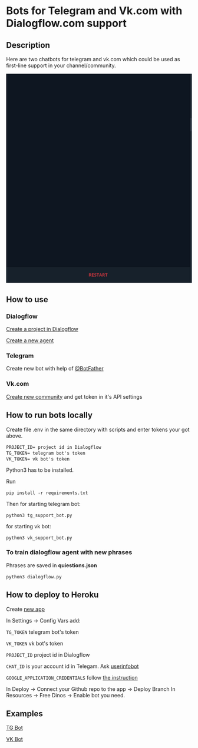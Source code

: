 # Bots for Telegram and Vk.com with Dialogflow.com support

## Description
Here are two chatbots for telegram and vk.com which could be used as first-line support in your channel/community.

![](https://raw.githubusercontent.com/ivanyandunen/dvmn_support_bot/master/gifs/demo_tg_bot.gif)


## How to use
### Dialogflow
[Create a project in Dialogflow](https://cloud.google.com/dialogflow/docs/quick/setup)

[Create a new agent ](https://cloud.google.com/dialogflow/docs/quick/build-agent)

### Telegram
Create new bot with help of [@BotFather](https://t.me/BotFather)

### Vk.com
[Create new community](https://vk.com/groups?tab=admin) and get token in it's API settings

## How to run bots locally
Create file .env in the same directory with scripts and enter tokens your got above.
```
PROJECT_ID= project id in Dialogflow
TG_TOKEN= telegram bot's token
VK_TOKEN= vk bot's token
```
Python3 has to be installed.

Run
```
pip install -r requirements.txt
```
Then for starting telegram bot:
```
python3 tg_support_bot.py
```
for starting vk bot:
```
python3 vk_support_bot.py
```

### To train dialogflow agent with new phrases
Phrases are saved in **quiestions.json**
```
python3 dialogflow.py
```

## How to deploy to Heroku
Create [new app](https://dashboard.heroku.com/new-app)

In Settings -> Config Vars add:

``TG_TOKEN`` telegram bot's token

``VK_TOKEN`` vk bot's token

``PROJECT_ID`` project id in Dialogflow

``CHAT_ID`` is your account id in Telegam. Ask [userinfobot](https://t.me/userinfobot)

``GOOGLE_APPLICATION_CREDENTIALS`` follow [the instruction](https://github.com/gerywahyunugraha/heroku-google-application-credentials-buildpack
)

In Deploy -> Connect your Github repo to the app -> Deploy Branch
In Resources -> Free Dinos -> Enable bot you need.

## Examples

[TG Bot](https://t.me/dvmn_support_bot)

[VK Bot](https://vk.com/im?media=&sel=-196643932)
